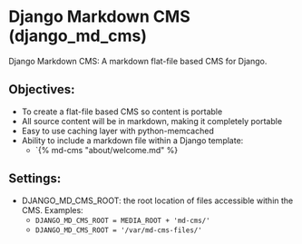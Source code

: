 # Django Markdown CMS (django_md_cms)
Django Markdown CMS: A markdown flat-file based CMS for Django.

## Objectives:
* To create a flat-file based CMS so content is portable
* All source content will be in markdown, making it completely portable
* Easy to use caching layer with python-memcached
* Ability to include a markdown file within a Django template:
    * `{% md-cms "about/welcome.md" %}


## Settings:
* DJANGO_MD_CMS_ROOT: the root location of files accessible within the CMS. Examples:
    * `DJANGO_MD_CMS_ROOT = MEDIA_ROOT + 'md-cms/'`
    * `DJANGO_MD_CMS_ROOT = '/var/md-cms-files/'`


